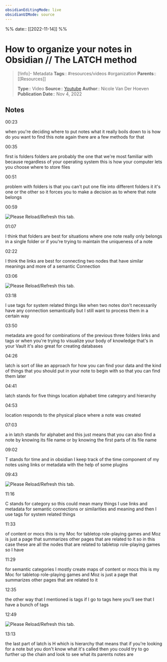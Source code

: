 ```yaml
---
obsidianEditingMode: live
obsidianUIMode: source
---
```

%%
date:: [[2022-11-14]]
%%

# How to organize your notes in Obsidian // The LATCH method

> [!info]- Metadata
> **Tags**:: #resources/videos #organization 
> **Parents**:: [[Resources]]
> 
> **Type**:: Video
> **Source**:: [Youtube](https://www.youtube.com/watch?v=vS-b_RUtL1A)
> **Author**:: Nicole Van Der Hoeven
> **Publication Date**:: Nov 4, 2022

## Notes

﻿00:23﻿

when you're deciding where to put notes what it really boils down to is how do you want to find this note again there are a few methods for that

﻿00:35﻿

first is folders folders are probably the one that we're most familiar with because regardless of your operating system this is how your computer lets you choose where to store files

﻿00:51﻿

problem with folders is that you can't put one file into different folders it it's one or the other so it forces you to make a decision as to where that note belongs

﻿00:59﻿

![Please Reload/Refresh this tab.](https://storage.googleapis.com/askify-screenshot/Qpfk2WYnduSSR1ZCOrxBRucBHPo2/extension_screenshots/screenshot_default_f92c225d-65f5-4a8d-910f-da0ed41bddd2.jpeg)

﻿01:07﻿

I think that folders are best for situations where one note really only belongs in a single folder or if you're trying to maintain the uniqueness of a note

﻿02:22﻿

I think the links are best for connecting two nodes that have similar meanings and more of a semantic Connection

﻿03:06﻿

![Please Reload/Refresh this tab.](https://storage.googleapis.com/askify-screenshot/Qpfk2WYnduSSR1ZCOrxBRucBHPo2/extension_screenshots/screenshot_default_68173553-11c1-4a57-86b0-690e18c6f87f.jpeg)

﻿03:18﻿

I use tags for system related things like when two notes don't necessarily have any connection semantically but I still want to process them in a certain way

﻿03:50﻿

metadata are good for combinations of the previous three folders links and tags or when you're trying to visualize your body of knowledge that's in your Vault it's also great for creating databases

﻿04:26﻿

latch is sort of like an approach for how you can find your data and the kind of things that you should put in your note to begin with so that you can find them later

﻿04:41﻿

latch stands for five things location alphabet time category and hierarchy

﻿04:53﻿

location responds to the physical place where a note was created

﻿07:03﻿

a in latch stands for alphabet and this just means that you can also find a note by knowing its file name or by knowing the first parts of its file name

﻿09:02﻿

T stands for time and in obsidian I keep track of the time component of my notes using links or metadata with the help of some plugins

﻿09:43﻿

![Please Reload/Refresh this tab.](https://storage.googleapis.com/askify-screenshot/Qpfk2WYnduSSR1ZCOrxBRucBHPo2/extension_screenshots/screenshot_default_1ad0c664-a0ef-4f07-8c37-d98227050977.jpeg)

  

﻿11:16﻿

C stands for category so this could mean many things I use links and metadata for semantic connections or similarities and meaning and then I use tags for system related things

﻿11:33﻿

of content or mocs this is my Moc for tabletop role-playing games and Moz is just a page that summarizes other pages that are related to it so in this case these are all the nodes that are related to tabletop role-playing games so I have

﻿11:29﻿

for semantic categories I mostly create maps of content or mocs this is my Moc for tabletop role-playing games and Moz is just a page that summarizes other pages that are related to it

﻿12:35﻿

the other way that I mentioned is tags if I go to tags here you'll see that I have a bunch of tags

﻿12:49﻿

![Please Reload/Refresh this tab.](https://storage.googleapis.com/askify-screenshot/Qpfk2WYnduSSR1ZCOrxBRucBHPo2/extension_screenshots/screenshot_default_bdf59542-02a7-46a0-b63a-cd30d42afe1a.jpeg)

﻿13:13﻿

the last part of latch is H which is hierarchy that means that if you're looking for a note but you don't know what it's called then you could try to go further up the chain and look to see what its parents notes are